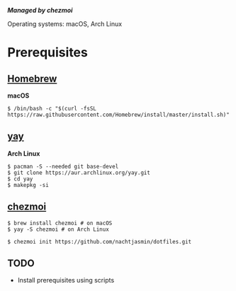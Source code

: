 **_Managed by chezmoi_**

Operating systems: macOS, Arch Linux

# Prerequisites

## [Homebrew](https://brew.sh)

**macOS**

```shell
$ /bin/bash -c "$(curl -fsSL https://raw.githubusercontent.com/Homebrew/install/master/install.sh)"
```

## [yay](https://github.com/Jguer/yay)

**Arch Linux**

```shell
$ pacman -S --needed git base-devel
$ git clone https://aur.archlinux.org/yay.git
$ cd yay
$ makepkg -si
```

## [chezmoi](https://www.chezmoi.io)

```shell
$ brew install chezmoi # on macOS
$ yay -S chezmoi # on Arch Linux

$ chezmoi init https://github.com/nachtjasmin/dotfiles.git
```

## TODO

- Install prerequisites using scripts
